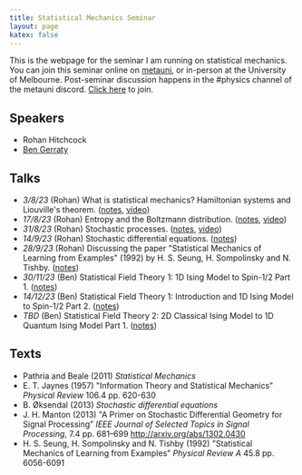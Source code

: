 ```yaml
---
title: Statistical Mechanics Seminar
layout: page
katex: false
---
```



This is the webpage for the seminar I am running on statistical mechanics. You 
can join this seminar online on [metauni](https://metauni.org), or in-person at 
the University of Melbourne. Post-seminar discussion happens in the #physics channel of the metauni discord. [Click here](https://discord.gg/JbYbXWJAhB) to join.

## Speakers 
- Rohan Hitchcock
- [Ben Gerraty](https://bengerraty.github.io)

## Talks
- *3/8/23* (Rohan) What is statistical mechanics? Hamiltonian systems and Liouville's theorem. ([notes](/stat-mech/intro.pdf), [video](https://youtu.be/D2Lyxkf5gIM))
- *17/8/23* (Rohan) Entropy and the Boltzmann distribution. ([notes](/stat-mech/entropy-and-boltzmann.pdf), [video](https://youtu.be/DwyIcfzT8e8))
- *31/8/23* (Rohan) Stochastic processes. ([notes](/stat-mech/stochastic-processes.pdf), [video](https://youtu.be/sa4y1G4VHyQ))
- *14/9/23* (Rohan) Stochastic differential equations. ([notes](/stat-mech/stochastic-integration-and-sdes.pdf))
- *28/9/23* (Rohan) Discussing the paper "Statistical Mechanics of Learning from Examples" (1992) by H. S. Seung, H. Sompolinsky and N. Tishby. ([notes](/stat-mech/statistical-mechanics-of-learning-from-examples-notes.pdf))
- *30/11/23* (Ben) Statistical Field Theory 1: 1D Ising Model to Spin-1/2 Part 1. ([notes](https://bengerraty.github.io/notes/SFT1-2.pdf))
- *14/12/23* (Ben) Statistical Field Theory 1: Introduction and 1D Ising Model to Spin-1/2 Part 2. ([notes](https://bengerraty.github.io/notes/SFT1-3.pdf))
- *TBD* (Ben) Statistical Field Theory 2: 2D Classical Ising Model to 1D Quantum Ising Model Part 1. ([notes](https://bengerraty.github.io/notes/SFT2-1.pdf))


## Texts
- Pathria and Beale (2011) *Statistical Mechanics*
- E. T. Jaynes (1957) "Information Theory and Statistical Mechanics" *Physical Review* 106.4 pp. 620-630
- B. Øksendal (2013) *Stochastic differential equations*
- J. H. Manton (2013) "A Primer on Stochastic Differential Geometry for Signal Processing” *IEEE Journal of Selected Topics in Signal Processing*, 7.4 pp. 681–699 <http://arxiv.org/abs/1302.0430>
- H. S. Seung, H. Sompolinsky and N. Tishby (1992) "Statistical Mechanics of Learning from Examples" *Physical Review A* 45.8 pp. 6056-6091
